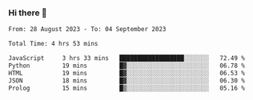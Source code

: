 ### Hi there 👋

<!--
**wangsy503/wangsy503** is a ✨ _special_ ✨ repository because its `README.md` (this file) appears on your GitHub profile.

Here are some ideas to get you started:

- 🔭 I’m currently working on ...
- 🌱 I’m currently learning ...
- 👯 I’m looking to collaborate on ...
- 🤔 I’m looking for help with ...
- 💬 Ask me about ...
- 📫 How to reach me: ...
- 😄 Pronouns: ...
- ⚡ Fun fact: ...
-->
<!--START_SECTION:waka-->

```txt
From: 28 August 2023 - To: 04 September 2023

Total Time: 4 hrs 53 mins

JavaScript     3 hrs 33 mins   ██████████████████░░░░░░░   72.49 %
Python         19 mins         █▓░░░░░░░░░░░░░░░░░░░░░░░   06.78 %
HTML           19 mins         █▓░░░░░░░░░░░░░░░░░░░░░░░   06.53 %
JSON           18 mins         █▓░░░░░░░░░░░░░░░░░░░░░░░   06.30 %
Prolog         15 mins         █▒░░░░░░░░░░░░░░░░░░░░░░░   05.16 %
```

<!--END_SECTION:waka-->
